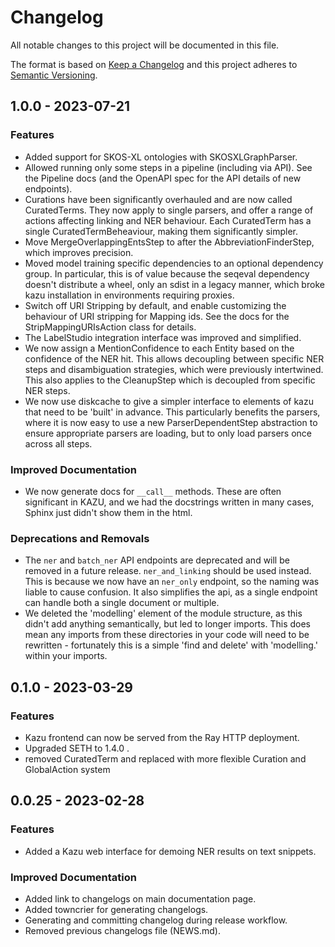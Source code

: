 # Changelog

All notable changes to this project will be documented in this file.

The format is based on [Keep a Changelog](http://keepachangelog.com/)
and this project adheres to [Semantic Versioning](http://semver.org/).

<!-- towncrier release notes start -->

## 1.0.0 - 2023-07-21


### Features

- Added support for SKOS-XL ontologies with SKOSXLGraphParser. 
- Allowed running only some steps in a pipeline (including via API). See the Pipeline docs
  (and the OpenAPI spec for the API details of new endpoints). 
- Curations have been significantly overhauled and are now called CuratedTerms.
  They now apply to single parsers, and offer a range of actions affecting linking and NER behaviour. Each CuratedTerm has a single CuratedTermBeheaviour, making them significantly simpler. 
- Move MergeOverlappingEntsStep to after the AbbreviationFinderStep, which improves precision. 
- Moved model training specific dependencies to an optional dependency group.
  In particular, this is of value because the seqeval dependency doesn't distribute
  a wheel, only an sdist in a legacy manner, which broke kazu installation in
  environments requiring proxies. 
- Switch off URI Stripping by default, and enable customizing the behaviour of URI stripping for Mapping ids.
  See the docs for the StripMappingURIsAction class for details. 
- The LabelStudio integration interface was improved and simplified. 
- We now assign a MentionConfidence to each Entity based on the confidence of the NER hit.
  This allows decoupling between specific NER steps and disambiguation strategies, which were previously intertwined.
  This also applies to the CleanupStep which is decoupled from specific NER steps. 
- We now use diskcache to give a simpler interface to elements of kazu that need to be 'built' in advance.
  This particularly benefits the parsers, where it is now easy to use a new ParserDependentStep abstraction
  to ensure appropriate parsers are loading, but to only load parsers once across all steps. 


### Improved Documentation

- We now generate docs for ``__call__`` methods. These are often significant in KAZU,
  and we had the docstrings written in many cases, Sphinx just didn't show them
  in the html. 


### Deprecations and Removals

- The ``ner`` and ``batch_ner`` API endpoints are deprecated and will be removed
  in a future release. ``ner_and_linking`` should be used instead. This is because
  we now have an ``ner_only`` endpoint, so the naming was liable to cause confusion.
  It also simplifies the api, as a single endpoint can handle both a single document or
  multiple. 
- We deleted the 'modelling' element of the module structure, as this didn't add anything semantically, but led to longer imports.
  This does mean any imports from these directories in your code will need to be rewritten - fortunately this is a simple 'find and delete' with 'modelling.' within your imports.


## 0.1.0 - 2023-03-29


### Features

- Kazu frontend can now be served from the Ray HTTP deployment. 
- Upgraded SETH to 1.4.0 . 
- removed CuratedTerm and replaced with more flexible Curation and GlobalAction system


## 0.0.25 - 2023-02-28


### Features

- Added a Kazu web interface for demoing NER results on text snippets. 


### Improved Documentation

- Added link to changelogs on main documentation page. 
- Added towncrier for generating changelogs. 
- Generating and committing changelog during release workflow. 
- Removed previous changelogs file (NEWS.md).
